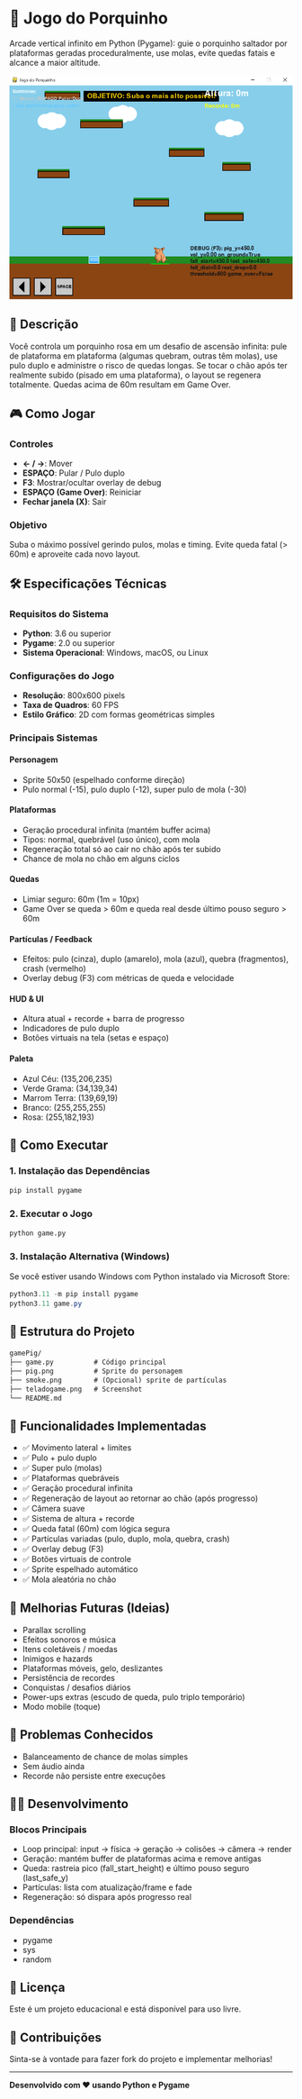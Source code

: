 # 🐷 Jogo do Porquinho

Arcade vertical infinito em Python (Pygame): guie o porquinho saltador por plataformas geradas proceduralmente, use molas, evite quedas fatais e alcance a maior altitude.

![Tela do Jogo](teladogame.png)

## 📝 Descrição

Você controla um porquinho rosa em um desafio de ascensão infinita: pule de plataforma em plataforma (algumas quebram, outras têm molas), use pulo duplo e administre o risco de quedas longas. Se tocar o chão após ter realmente subido (pisado em uma plataforma), o layout se regenera totalmente. Quedas acima de 60m resultam em Game Over.

## 🎮 Como Jogar

### Controles
- **← / →**: Mover
- **ESPAÇO**: Pular / Pulo duplo
- **F3**: Mostrar/ocultar overlay de debug
- **ESPAÇO (Game Over)**: Reiniciar
- **Fechar janela (X)**: Sair

### Objetivo
Suba o máximo possível gerindo pulos, molas e timing. Evite queda fatal (> 60m) e aproveite cada novo layout.

## 🛠️ Especificações Técnicas

### Requisitos do Sistema
- **Python**: 3.6 ou superior
- **Pygame**: 2.0 ou superior
- **Sistema Operacional**: Windows, macOS, ou Linux

### Configurações do Jogo
- **Resolução**: 800x600 pixels
- **Taxa de Quadros**: 60 FPS
- **Estilo Gráfico**: 2D com formas geométricas simples

### Principais Sistemas

#### Personagem
- Sprite 50x50 (espelhado conforme direção)
- Pulo normal (-15), pulo duplo (-12), super pulo de mola (-30)

#### Plataformas
- Geração procedural infinita (mantém buffer acima)
- Tipos: normal, quebrável (uso único), com mola
- Regeneração total só ao cair no chão após ter subido
- Chance de mola no chão em alguns ciclos

#### Quedas
- Limiar seguro: 60m (1m = 10px)
- Game Over se queda > 60m e queda real desde último pouso seguro > 60m

#### Partículas / Feedback
- Efeitos: pulo (cinza), duplo (amarelo), mola (azul), quebra (fragmentos), crash (vermelho)
- Overlay debug (F3) com métricas de queda e velocidade

#### HUD & UI
- Altura atual + recorde + barra de progresso
- Indicadores de pulo duplo
- Botões virtuais na tela (setas e espaço)

#### Paleta
- Azul Céu: (135,206,235)
- Verde Grama: (34,139,34)
- Marrom Terra: (139,69,19)
- Branco: (255,255,255)
- Rosa: (255,182,193)

## 🚀 Como Executar

### 1. Instalação das Dependências
```bash
pip install pygame
```

### 2. Executar o Jogo
```bash
python game.py
```

### 3. Instalação Alternativa (Windows)
Se você estiver usando Windows com Python instalado via Microsoft Store:
```powershell
python3.11 -m pip install pygame
python3.11 game.py
```

## 📁 Estrutura do Projeto

```
gamePig/
├── game.py          # Código principal
├── pig.png          # Sprite do personagem
├── smoke.png        # (Opcional) sprite de partículas
├── teladogame.png   # Screenshot
└── README.md
```

## 🔧 Funcionalidades Implementadas

- ✅ Movimento lateral + limites
- ✅ Pulo + pulo duplo
- ✅ Super pulo (molas)
- ✅ Plataformas quebráveis
- ✅ Geração procedural infinita
- ✅ Regeneração de layout ao retornar ao chão (após progresso)
- ✅ Câmera suave
- ✅ Sistema de altura + recorde
- ✅ Queda fatal (60m) com lógica segura
- ✅ Partículas variadas (pulo, duplo, mola, quebra, crash)
- ✅ Overlay debug (F3)
- ✅ Botões virtuais de controle
- ✅ Sprite espelhado automático
- ✅ Mola aleatória no chão

## 🎯 Melhorias Futuras (Ideias)

- Parallax scrolling
- Efeitos sonoros e música
- Itens coletáveis / moedas
- Inimigos e hazards
- Plataformas móveis, gelo, deslizantes
- Persistência de recordes
- Conquistas / desafios diários
- Power-ups extras (escudo de queda, pulo triplo temporário)
- Modo mobile (toque)

## 🐛 Problemas Conhecidos

- Balanceamento de chance de molas simples
- Sem áudio ainda
- Recorde não persiste entre execuções

## 👨‍💻 Desenvolvimento

### Blocos Principais
- Loop principal: input → física → geração → colisões → câmera → render
- Geração: mantém buffer de plataformas acima e remove antigas
- Queda: rastreia pico (fall_start_height) e último pouso seguro (last_safe_y)
- Partículas: lista com atualização/frame e fade
- Regeneração: só dispara após progresso real

### Dependências
- pygame
- sys
- random

## 📜 Licença

Este é um projeto educacional e está disponível para uso livre.

## 🤝 Contribuições

Sinta-se à vontade para fazer fork do projeto e implementar melhorias!

---

**Desenvolvido com ❤️ usando Python e Pygame**
